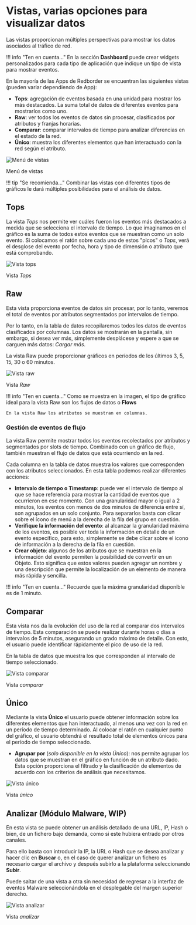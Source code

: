 
# Vistas, varias opciones para visualizar datos

Las vistas proporcionan múltiples perspectivas para mostrar los datos asociados al tráfico de red.

!!! info "Ten en cuenta..."
    En la sección **Dashboard** puede crear widgets personalizados para cada tipo de aplicación que indique un tipo de vista para mostrar eventos.

En la mayoría de las Apps de Redborder se encuentran las siguientes vistas (pueden variar dependiendo de App):

- **Tops**: agregación de eventos basada en una unidad para mostrar los más destacados. La suma total de datos de diferentes eventos para mostrarlos como uno.
- **Raw**: ver todos los eventos de datos sin procesar, clasificados por atributos y franjas horarias.
- **Comparar**: comparar intervalos de tiempo para analizar diferencias en el estado de la red.
- **Único**: muestra los diferentes elementos que han interactuado con la red según el atributo.

![Menú de vistas](images/ch04_img042.png)

Menú de vistas

!!! tip "Se recomienda..."
    Combinar las vistas con diferentes tipos de gráficos le dará múltiples posibilidades para el análisis de datos.

## Tops

La vista *Tops* nos permite ver cuáles fueron los eventos más destacados a medida que se selecciona el intervalo de tiempo. Lo que imaginamos en el gráfico es la suma de todos estos eventos que se muestran como un solo evento. Si colocamos el ratón sobre cada uno de estos "picos" o *Tops*, verá el desglose del evento por fecha, hora y tipo de dimensión o atributo que está comprobando.

![Vista tops](images/ch04_img043.png)

Vista *Tops*

## Raw

Esta vista proporciona eventos de datos sin procesar, por lo tanto, veremos el total de eventos por atributos segmentados por intervalos de tiempo.

Por lo tanto, en la tabla de datos recopilaremos todos los datos de eventos clasificados por columnas. Los datos se mostrarán en la pantalla, sin embargo, si desea ver más, simplemente desplácese y espere a que se carguen más datos: *Cargar más*.

La vista Raw puede proporcionar gráficos en períodos de los últimos 3, 5, 15, 30 o 60 minutos.

![Vista raw](images/ch04_img044.png)

Vista *Raw*

!!! info "Ten en cuenta..."
    Como se muestra en la imagen, el tipo de gráfico ideal para la vista Raw son los flujos de datos o **Flows**

    En la vista Raw los atributos se muestran en columnas.

### Gestión de eventos de flujo

La vista Raw permite mostrar todos los eventos recolectados por atributos y segmentados por slots de tiempo. Combinado con un gráfico de flujo, también muestran el flujo de datos que está ocurriendo en la red.

Cada columna en la tabla de datos muestra los valores que corresponden con los atributos seleccionados. En esta tabla podemos realizar diferentes acciones:

- **Intervalo de tiempo o Timestamp**: puede ver el intervalo de tiempo al que se hace referencia para mostrar la cantidad de eventos que ocurrieron en ese momento. Con una granularidad mayor o igual a 2 minutos, los eventos con menos de dos minutos de diferencia entre sí, son agrupados en un solo conjunto. Para separarlos basta con clicar sobre el ícono de menú a la derecha de la fila del grupo en cuestión.
- **Verifique la información del evento**: al alcanzar la granularidad máxima de los eventos, es posible ver toda la información en detalle de un evento específico, para esto, simplemente se debe clicar sobre el ícono de información a la derecha de la fila en cuestión.
- **Crear objeto**: algunos de los atributos que se muestran en la información del evento permiten la posibilidad de convertir en un Objeto. Esto significa que estos valores pueden agregar un nombre y una descripción que permite la localización de un elemento de manera más rápida y sencilla.

!!! info "Ten en cuenta..."
    Recuerde que la máxima granularidad disponible es de 1 minuto.

## Comparar

Esta vista nos da la evolución del uso de la red al comparar dos intervalos de tiempo. Esta comparación se puede realizar durante horas o días a intervalos de 5 minutos, asegurando un grado máximo de detalle. Con esto, el usuario puede identificar rápidamente el pico de uso de la red.

En la tabla de datos que muestra los que corresponden al intervalo de tiempo seleccionado.

![Vista comparar](images/ch04_img045.png)

Vista *comparar*

## Único

Mediante la vista **Único** el usuario puede obtener información sobre los diferentes elementos que han interactuado, al menos una vez con la red en un período de tiempo determinado. Al colocar el ratón en cualquier punto del gráfico, el usuario obtendrá el resultado total de elementos únicos para el período de tiempo seleccionado.

- **Agrupar por** (*solo disponible en la vista Único*): nos permite agrupar los datos que se muestran en el gráfico en función de un atributo dado. Esta opción proporciona el filtrado y la clasificación de elementos de acuerdo con los criterios de análisis que necesitamos.

![Vista único](images/ch04_img046.png)

Vista *único*

## Analizar (Módulo Malware, WIP)

En esta vista se puede obtener un análisis detallado de una URL, IP, Hash o bien, de un fichero bajo demanda, como si este hubiera entrado por otros canales.

Para ello basta con introducir la IP, la URL o Hash que se desea analizar y hacer clic en **Buscar** o, en el caso de querer analizar un fichero es necesario cargar el archivo y después subirlo a la plataforma seleccionando **Subir**.

Puede saltar de una vista a otra sin necesidad de regresar a la interfaz de eventos Malware seleccionándola en el desplegable del margen superior derecho.

![Vista analizar](images/ch04_img047.png)

Vista *analizar*
